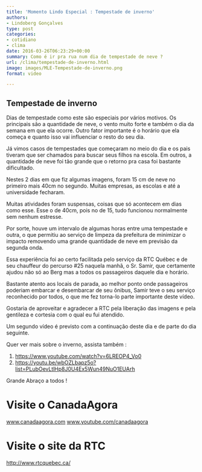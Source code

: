 ```yaml
---
title: 'Momento Lindo Especial : Tempestade de inverno'
authors:
- Lindoberg Gonçalves
type: post
categories:
- cotidiano
- clima
date: 2016-03-26T06:23:29+00:00
summary: Como é ir pra rua num dia de tempestade de neve ?
url: /clima/tempestade-de-inverno.html
image: images/MLE-Tempestade-de-inverno.png
format: video

---
```

## Tempestade de inverno

Dias de tempestade como este são especiais por vários motivos. Os principais são a quantidade de neve, o vento muito forte e também o dia da semana em que ela ocorre. Outro fator importante é o horário que ela começa e quanto isso vai influenciar o resto do seu dia.

Já vimos casos de tempestades que começaram no meio do dia e os pais tiveram que ser chamados para buscar seus filhos na escola. Em outros, a quantidade de neve foi tão grande que o retorno pra casa foi bastante dificultado.

Nestes 2 dias em que fiz algumas imagens, foram 15 cm de neve no primeiro mais 40cm no segundo. Muitas empresas, as escolas e até a universidade fecharam.

Muitas atividades foram suspensas, coisas que só acontecem em dias como esse. Esse o de 40cm, pois no de 15, tudo funcionou normalmente sem nenhum estresse.

Por sorte, houve um intervalo de algumas horas entre uma tempestade e outra, o que permitiu ao serviço de limpeza da prefeitura de minimizar o impacto removendo uma grande quantidade de neve em previsão da segunda onda.

Essa experiência foi ao certo facilitada pelo serviço da RTC Québec e de seu chauffeur do percurso #25 naquela manhã, o Sr. Samir, que certamente ajudou não só ao Berg mas a todos os passageiros daquele dia e horário.

Bastante atento aos locais de parada, ao melhor ponto onde passageiros poderiam embarcar e desembarcar de seu ônibus, Samir teve o seu serviço reconhecido por todos, o que me fez torna-lo parte importante deste vídeo.

Gostaria de aproveitar e agradecer a RTC pela liberação das imagens e pela gentileza e cortesia com o qual eu fui atendido.

Um segundo vídeo é previsto com a continuação deste dia e de parte do dia seguinte.

Quer ver mais sobre o inverno, assista também :

  1. https://www.youtube.com/watch?v=6LREOP4_Vo0
  2. https://youtu.be/wbOZLbapz5o?list=PLubOevLtlHp8J0U4Ex5Wun49NuO1EUArh

Grande Abraço a todos !

Visite o CanadaAgora
=========================
www.canadaagora.com
www.youtube.com/canadaagora

Visite o site da RTC
===========================
http://www.rtcquebec.ca/